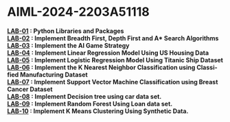 # AIML-2024-2203A51118
<b>[LAB-01](https://github.com/sathwikmarripally/AIML-2024-2203A51118/blob/main/LAB_01_Python_Libraries_and_Packages.ipynb)<b>
: Python Libraries and Packages<br>
<b>[LAB-02](https://github.com/sathwikmarripally/AIML-2024-2203A51118/blob/main/LAB_02_%20Implement_Breadth_First_Depth_First.ipynb)<b>
:  Implement Breadth First, Depth First and A* Search
Algorithms<br>
<b>[LAB-03](https://github.com/sathwikmarripally/AIML-2024-2203A51118/blob/main/LAB_03_Alpha_beta_Searchtree_with_game_strategy.ipynb) <b>:  Implement the AI Game Strategy<br>
<b>[LAB-04](https://github.com/sathwikmarripally/AIML-2024-2203A51118/blob/main/LAB_04_linearRegression.ipynb) <b>:  Implement Linear Regression Model Using US Housing Data<br>
<b>[LAB-05](https://github.com/sathwikmarripally/AIML-2024-2203A51118/blob/main/LAB_05_logisticRegressionModel.ipynb) <b>:  Implement Logistic Regression Model Using Titanic Ship Dataset<br>
<b>[LAB-06](https://github.com/sathwikmarripally/AIML-2024-2203A51118/blob/main/LAB_06_Implement_the_K_Nearest_Neighbor_Classification.ipynb) <b>:  Implement the K Nearest Neighbor Classification using Classi-
fied Manufacturing Dataset<br>
<b>[LAB-07](https://github.com/sathwikmarripally/AIML-2024-2203A51118/blob/main/LAB_07predictionUsingSupportVectorMachineModel.ipynb) <b>:  Implement Support Vector Machine Classification using Breast Cancer Dataset<br>
<b>[LAB-08](https://github.com/sathwikmarripally/AIML-2024-2203A51118/blob/main/LAB_08_Decision_tree.ipynb) <b>: Implement Decision tree using car data set.<br>
<b>[LAB-09](https://github.com/sathwikmarripally/AIML-2024-2203A51118/blob/main/LAB_09_Random_Forest.ipynb) <b>: Implement Random Forest Using Loan data set.<br>
<b>[LAB-10](https://github.com/sathwikmarripally/AIML-2024-2203A51118/blob/main/LAB_10_KMeans_Clustering_using_synthetic__data.ipynb) <b>: Implement K Means Clustering Using Synthetic Data.
